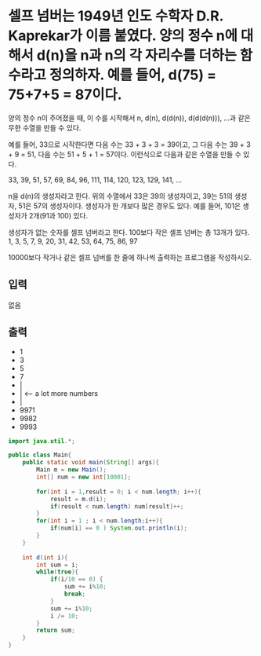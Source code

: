 # 셀프 넘버는 1949년 인도 수학자 D.R. Kaprekar가 이름 붙였다. 양의 정수 n에 대해서 d(n)을 n과 n의 각 자리수를 더하는 함수라고 정의하자. 예를 들어, d(75) = 75+7+5 = 87이다.

양의 정수 n이 주어졌을 때, 이 수를 시작해서 n, d(n), d(d(n)), d(d(d(n))), ...과 같은 무한 수열을 만들 수 있다. 

예를 들어, 33으로 시작한다면 다음 수는 33 + 3 + 3 = 39이고, 그 다음 수는 39 + 3 + 9 = 51, 다음 수는 51 + 5 + 1 = 57이다. 이런식으로 다음과 같은 수열을 만들 수 있다.

33, 39, 51, 57, 69, 84, 96, 111, 114, 120, 123, 129, 141, ...

n을 d(n)의 생성자라고 한다. 위의 수열에서 33은 39의 생성자이고, 39는 51의 생성자, 51은 57의 생성자이다. 생성자가 한 개보다 많은 경우도 있다. 예를 들어, 101은 생성자가 2개(91과 100) 있다. 

생성자가 없는 숫자를 셀프 넘버라고 한다. 100보다 작은 셀프 넘버는 총 13개가 있다. 1, 3, 5, 7, 9, 20, 31, 42, 53, 64, 75, 86, 97

10000보다 작거나 같은 셀프 넘버를 한 줄에 하나씩 출력하는 프로그램을 작성하시오.

## 입력
없음

## 출력

+ 1
+ 3
+ 5
+ 7
+ |
+ |        <-- a lot more numbers
+ |
+ 9971
+ 9982
+ 9993


```java
import java.util.*;

public class Main{
    public static void main(String[] args){
        Main m = new Main();
        int[] num = new int[10001];
        
        for(int i = 1,result = 0; i < num.length; i++){
            result = m.d(i);
            if(result < num.length) num[result]++;
        }
        for(int i = 1 ; i < num.length;i++){
            if(num[i] == 0 ) System.out.println(i);
        }
    }
    
    int d(int i){
        int sum = i;
        while(true){
            if(i/10 == 0) {
                sum += i%10;
                break;
            }
            sum += i%10;
            i /= 10;
        }
        return sum;
    }
}

```